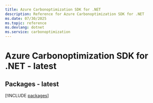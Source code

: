 ```yaml
---
title: Azure Carbonoptimization SDK for .NET
description: Reference for Azure Carbonoptimization SDK for .NET
ms.date: 07/30/2025
ms.topic: reference
ms.devlang: dotnet
ms.service: carbonoptimization
---
```

# Azure Carbonoptimization SDK for .NET - latest
## Packages - latest
[!INCLUDE [packages](carbonoptimization-index.md)]